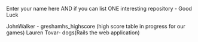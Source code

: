 Enter your name here AND if you can list ONE interesting repository - Good Luck

JohnWalker - greshamhs_highscore (high score table in progress for our games)
Lauren Tovar- dogs(Rails the web application)
